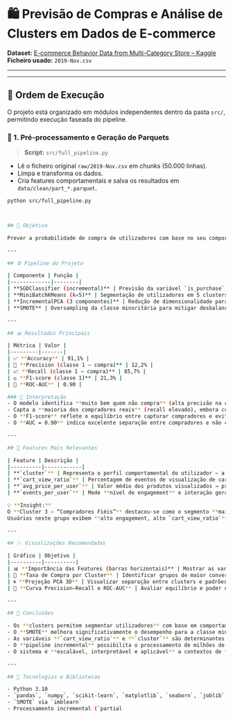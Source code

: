 # 🛍️ Previsão de Compras e Análise de Clusters em Dados de E-commerce

**Dataset:** [E-commerce Behavior Data from Multi-Category Store – Kaggle](https://www.kaggle.com/datasets/mkechinov/ecommerce-behavior-data-from-multi-category-store)  
**Ficheiro usado:** `2019-Nov.csv`

---

---

## 🧭 Ordem de Execução

O projeto está organizado em módulos independentes dentro da pasta `src/`, permitindo execução faseada do pipeline.

### 🔹 1. Pré-processamento e Geração de Parquets
> **Script:** `src/full_pipeline.py`

- Lê o ficheiro original `raw/2019-Nov.csv` em chunks (50.000 linhas).  
- Limpa e transforma os dados.  
- Cria features comportamentais e salva os resultados em `data/clean/part_*.parquet`.

```bash
python src/full_pipeline.py



## 🎯 Objetivo

Prever a probabilidade de compra de utilizadores com base no seu comportamento de navegação e segmentá-los em **clusters** para análise de padrões e apoio à tomada de decisão estratégica.

---

## ⚙️ Pipeline do Projeto

| Componente | Função |
|-------------|--------|
| **SGDClassifier (incremental)** | Previsão da variável `is_purchase` com treino em mini-batches (streaming) |
| **MiniBatchKMeans (k=5)** | Segmentação de utilizadores em 5 clusters comportamentais |
| **IncrementalPCA (3 componentes)** | Redução de dimensionalidade para visualização 3D dos clusters |
| **SMOTE** | Oversampling da classe minoritária para mitigar desbalanceamento e melhorar o F1-score |

---

## 📊 Resultados Principais

| Métrica | Valor |
|---------|-------|
| ✅ **Accuracy** | 91,1% |
| 🎯 **Precision (classe 1 – compra)** | 12,2% |
| 📈 **Recall (classe 1 – compra)** | 85,7% |
| ⚖️ **F1-score (classe 1)** | 21,3% |
| 🧮 **ROC-AUC** | 0.90 |

### 🧠 Interpretação
- O modelo identifica **muito bem quem não compra** (alta precisão na classe 0).  
- Capta a **maioria dos compradores reais** (recall elevado), embora com alguns falsos positivos.  
- O **F1-score** reflete o equilíbrio entre capturar compradores e evitar previsões erradas.  
- O **AUC = 0.90** indica excelente separação entre compradores e não compradores.

---

## 🔑 Features Mais Relevantes

| Feature | Descrição |
|----------|------------|
| **`cluster`** | Representa o perfil comportamental do utilizador — a variável mais influente. |
| **`cart_view_ratio`** | Percentagem de eventos de visualização de carrinho → indica **intenção direta de compra**. |
| **`avg_price_per_user`** | Valor médio dos produtos visualizados → proxy de **poder de compra**. |
| **`events_per_user`** | Mede **nível de engagement** e interação geral. |

💡 **Insight:**  
O **Cluster 3 – “Compradores Fiéis”** destacou-se como o segmento **mais valioso**, com a maior taxa média de conversão.  
Usuários neste grupo exibem **alto engagement, alto `cart_view_ratio`** e **valores médios de produtos superiores**.

---

## 📉 Visualizações Recomendadas

| Gráfico | Objetivo |
|----------|----------|
| 📊 **Importância das Features (barras horizontais)** | Mostrar as variáveis mais influentes no modelo |
| 🧩 **Taxa de Compra por Cluster** | Identificar grupos de maior conversão |
| 🌀 **Projeção PCA 3D** | Visualizar separação entre clusters e padrões de comportamento |
| 🔁 **Curva Precision–Recall e ROC-AUC** | Avaliar equilíbrio e poder discriminativo do modelo |

---

## 🏁 Conclusões

- Os **clusters permitem segmentar utilizadores** com base em comportamento, distinguindo compradores fiéis de exploradores ocasionais.  
- O **SMOTE** melhora significativamente o desempenho para a classe minoritária, mantendo **recall elevado**.  
- As variáveis **`cart_view_ratio`** e **`cluster`** são determinantes para prever a probabilidade de compra.  
- O **pipeline incremental** possibilita o processamento de milhões de registos sem sobrecarga de memória.  
- O sistema é **escalável, interpretável e aplicável** a contextos de **marketing preditivo, recomendação de produtos e retenção de clientes**.

---

## 🚀 Tecnologias e Bibliotecas

- Python 3.10  
- `pandas`, `numpy`, `scikit-learn`, `matplotlib`, `seaborn`, `joblib`  
- `SMOTE` via `imblearn`  
- Processamento incremental (`partial
